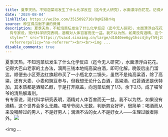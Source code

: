 ```yaml
---
title: 夏季天热，不知泡菜坛发生了什么化学反应（迄今无人研究），水面漂浮白花花。记得大巴山老家的土办法，滴两三钱本地纯高粱白酒，即可化解。晚饭后出门溜达，顺便...
date: '2024-08-04'
linkTitle: https://weibo.com/3515092710/OqKE6BrHq
source: 种豆得瓜谢不谦的微博
description: 夏季天热，不知泡菜坛发生了什么化学反应（迄今无人研究），水面漂浮白花花。记得大巴山老家的土办法，滴两三钱本地纯高粱白酒，即可化解。晚饭后出门溜达，顺便去小区旁边红旗超市买了一小瓶北京二锅头，虽然不是纯高粱酒，除了高粱，还有大麦、小麦和豌豆参与，但我想无论什么白酒，高粱酒、红苕酒还是伏特加，其本质都是酒精乙醇，于是打开瓶盖，向泡菜坛倒了1/3，余下2/3，成了喵爷爷的清热解毒剂。<br>
  有专家说，现代科学研究表明，酒精对人体百害而无一益。我不以为然，如果没有酒精，这个世界会多么无趣。喵爷爷阅人无数，判断男女好坏，很简单：喝酒而从来没喝醉过的男人，不是好男人；滴酒不沾的女人不是好女人——生理过敏者除外。<img
  style="" src="https://tvax4.sinaimg.cn/large/d1840ee6gy1hsc4jhyf59j237k2eo4qq.jpg"
  referrerpolicy="no-referrer"><br><br><img ...
disable_comments: true
---
```

夏季天热，不知泡菜坛发生了什么化学反应（迄今无人研究），水面漂浮白花花。记得大巴山老家的土办法，滴两三钱本地纯高粱白酒，即可化解。晚饭后出门溜达，顺便去小区旁边红旗超市买了一小瓶北京二锅头，虽然不是纯高粱酒，除了高粱，还有大麦、小麦和豌豆参与，但我想无论什么白酒，高粱酒、红苕酒还是伏特加，其本质都是酒精乙醇，于是打开瓶盖，向泡菜坛倒了1/3，余下2/3，成了喵爷爷的清热解毒剂。<br> 有专家说，现代科学研究表明，酒精对人体百害而无一益。我不以为然，如果没有酒精，这个世界会多么无趣。喵爷爷阅人无数，判断男女好坏，很简单：喝酒而从来没喝醉过的男人，不是好男人；滴酒不沾的女人不是好女人——生理过敏者除外。<img style="" src="https://tvax4.sinaimg.cn/large/d1840ee6gy1hsc4jhyf59j237k2eo4qq.jpg" referrerpolicy="no-referrer"><br><br><img ...